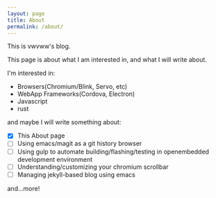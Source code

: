 ```yaml
---
layout: page
title: About
permalink: /about/
---
```


This is vwvww's blog.

This page is about what I am interested in, and what I will write about.

I'm interested in:

* Browsers(Chromium/Blink, Servo, etc)
* WebApp Frameworks(Cordova, Electron)
* Javascript
* rust

and maybe I will write something about:

- [x] This About page
- [ ] Using emacs/magit as a git history browser
- [ ] Using gulp to automate building/flashing/testing in openembedded development environment
- [ ] Understanding/customizing your chromium scrollbar
- [ ] Managing jekyll-based blog using emacs

and...more!